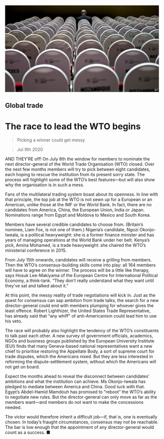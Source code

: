 ![](./images/20200711_FNP001_0.jpg)

## Global trade

# The race to lead the WTO begins

> Picking a winner could get messy

> Jul 9th 2020

AND THEY’RE off! On July 8th the window for members to nominate the next director-general of the World Trade Organisation (WTO) closed. Over the next few months members will try to pick between eight candidates, each hoping to rescue the institution from its present sorry state. The process will highlight some of the WTO’s best features—but will also show why the organisation is in such a mess.

Fans of the multilateral trading system boast about its openness. In line with that principle, the top job at the WTO is not sewn up for a European or an American, unlike those at the IMF or the World Bank. In fact, there are no candidates from America, China, the European Union, India or Japan. Nominations range from Egypt and Moldova to Mexico and South Korea.

Members have several credible candidates to choose from. (Britain’s nominee, Liam Fox, is not one of them.) Nigeria’s candidate, Ngozi Okonjo-Iweala, is a political heavyweight: she is a former finance minister and has years of managing operations at the World Bank under her belt. Kenya’s pick, Amina Mohamed, is a trade heavyweight: she chaired the WTO’s ministerial conference in 2015.

From July 15th onwards, candidates will receive a grilling from members. Then the WTO’s consensus-building skills come into play: all 164 members will have to agree on the winner. The process will be a little like therapy, says Hosuk Lee-Makiyama of the European Centre for International Political Economy, a think-tank. “They don’t really understand what they want until they’ve sat and talked about it.”

At this point, the messy reality of trade negotiations will kick in. Just as the quest for consensus can sap ambition from trade talks, the search for a new director-general could end with members plumping for whoever gives the least offence. Robert Lighthizer, the United States Trade Representative, has already said that “any whiff” of anti-Americanism could lead him to use his veto.

The race will probably also highlight the tendency of the WTO’s constituents to talk past each other. A new survey of government officials, academics, NGOs and business groups published by the European University Institute (EUI) finds that many Geneva-based national representatives want a new chief to prioritise restoring the Appellate Body, a sort of supreme court for trade disputes, which the Americans nixed. But they are less interested in reforming the dispute-settlement system, without which the Americans will not get on board.

Expect the months ahead to reveal the disconnect between candidates’ ambitions and what the institution can achieve. Ms Okonjo-Iweala has pledged to mediate between America and China. Good luck with that. Egypt’s Abdel-Hamid Mamdouh has promised to “reboot” the WTO’s ability to negotiate new rules. But the director-general can only move as far as the members want—and members do not want to make the concessions needed.

The victor would therefore inherit a difficult job—if, that is, one is eventually chosen. In today’s fraught circumstances, consensus may not be reachable. The bar is low enough that the appointment of any director-general would count as a success. ■